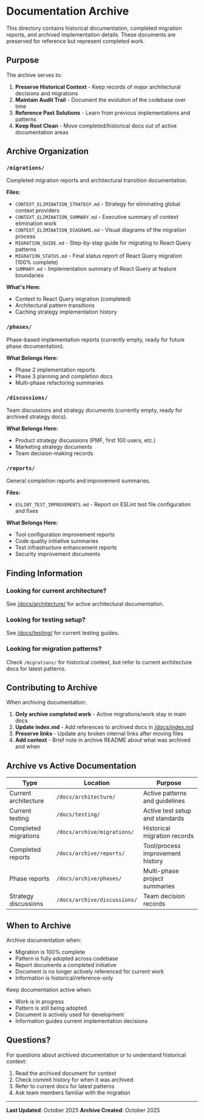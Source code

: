 # Documentation Archive

This directory contains historical documentation, completed migration reports, and archived implementation details. These documents are preserved for reference but represent completed work.

## Purpose

The archive serves to:

1. **Preserve Historical Context** - Keep records of major architectural decisions and migrations
2. **Maintain Audit Trail** - Document the evolution of the codebase over time
3. **Reference Past Solutions** - Learn from previous implementations and patterns
4. **Keep Root Clean** - Move completed/historical docs out of active documentation areas

## Archive Organization

### `/migrations/`

Completed migration reports and architectural transition documentation.

**Files:**

- `CONTEXT_ELIMINATION_STRATEGY.md` - Strategy for eliminating global context providers
- `CONTEXT_ELIMINATION_SUMMARY.md` - Executive summary of context elimination work
- `CONTEXT_ELIMINATION_DIAGRAMS.md` - Visual diagrams of the migration process
- `MIGRATION_GUIDE.md` - Step-by-step guide for migrating to React Query patterns
- `MIGRATION_STATUS.md` - Final status report of React Query migration (100% complete)
- `SUMMARY.md` - Implementation summary of React Query at feature boundaries

**What's Here:**

- Context to React Query migration (completed)
- Architectural pattern transitions
- Caching strategy implementation history

### `/phases/`

Phase-based implementation reports (currently empty, ready for future phase documentation).

**What Belongs Here:**

- Phase 2 implementation reports
- Phase 3 planning and completion docs
- Multi-phase refactoring summaries

### `/discussions/`

Team discussions and strategy documents (currently empty, ready for archived strategy docs).

**What Belongs Here:**

- Product strategy discussions (PMF, first 100 users, etc.)
- Marketing strategy documents
- Team decision-making records

### `/reports/`

General completion reports and improvement summaries.

**Files:**

- `ESLINT_TEST_IMPROVEMENTS.md` - Report on ESLint test file configuration and fixes

**What Belongs Here:**

- Tool configuration improvement reports
- Code quality initiative summaries
- Test infrastructure enhancement reports
- Security improvement documents

## Finding Information

### Looking for current architecture?

See [/docs/architecture/](../architecture/README.md) for active architectural documentation.

### Looking for testing setup?

See [/docs/testing/](../testing/README.md) for current testing guides.

### Looking for migration patterns?

Check `/migrations/` for historical context, but refer to current architecture docs for latest patterns.

## Contributing to Archive

When archiving documentation:

1. **Only archive completed work** - Active migrations/work stay in main docs
2. **Update index.md** - Add references to archived docs in [/docs/index.md](../index.md)
3. **Preserve links** - Update any broken internal links after moving files
4. **Add context** - Brief note in archive README about what was archived and when

## Archive vs Active Documentation

| Type                 | Location                     | Purpose                          |
| -------------------- | ---------------------------- | -------------------------------- |
| Current architecture | `/docs/architecture/`        | Active patterns and guidelines   |
| Current testing      | `/docs/testing/`             | Active test setup and standards  |
| Completed migrations | `/docs/archive/migrations/`  | Historical migration records     |
| Completed reports    | `/docs/archive/reports/`     | Tool/process improvement history |
| Phase reports        | `/docs/archive/phases/`      | Multi-phase project summaries    |
| Strategy discussions | `/docs/archive/discussions/` | Team decision records            |

## When to Archive

Archive documentation when:

- Migration is 100% complete
- Pattern is fully adopted across codebase
- Report documents a completed initiative
- Document is no longer actively referenced for current work
- Information is historical/reference-only

Keep documentation active when:

- Work is in progress
- Pattern is still being adopted
- Document is actively used for development
- Information guides current implementation decisions

## Questions?

For questions about archived documentation or to understand historical context:

1. Read the archived document for context
2. Check commit history for when it was archived
3. Refer to current docs for latest patterns
4. Ask team members familiar with the migration

---

**Last Updated**: October 2025
**Archive Created**: October 2025
